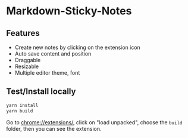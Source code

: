 # Markdown-Sticky-Notes

## Features

- Create new notes by clicking on the extension icon
- Auto save content and position
- Draggable
- Resizable
- Multiple editor theme, font

## Test/Install locally

```js
yarn install
yarn build
```


Go to [chrome://extensions/](chrome://extensions/), click on "load unpacked", choose the `build` folder, then you can see the extension.
